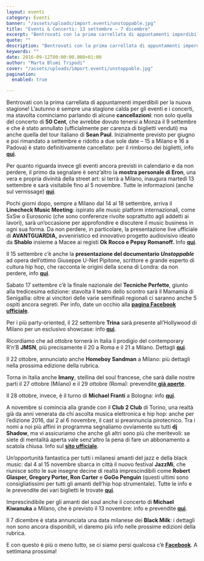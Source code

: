 ```yaml
---
layout: eventi
category: Eventi
banner: "/assets/uploads/import.eventi/unstoppable.jpg"
title: "Eventi & Concerti: 13 settembre – 7 dicembre"
excerpt: "Bentrovati con la prima carrellata di appuntamenti imperdibili per la nuova stagione! L’autunno è sempre una stagione calda per gli eventi e i concerti, ma stavolta cominciamo parlando di alcune cancellazioni: non solo quella del concerto di 50 Cent, che avrebbe dovuto tenersi a Monza il 9 settembre e che è stato annullato (ufficialmente per carenza di biglietti [&hellip"
quote: ""
description: "Bentrovati con la prima carrellata di appuntamenti imperdibili per la nuova stagione! L’autunno è sempre una stagione calda per gli eventi e i concerti, ma stavolta cominciamo parlando di alcune cancellazioni: non solo quella del concerto di 50 Cent, che avrebbe dovuto tenersi a Monza il 9 settembre e che è stato annullato (ufficialmente per carenza di biglietti [&hellip"
keywords: ""
date: 2016-09-12T00:00:00.000+01:00
author: "Marta Blumi Tripodi"
cover: "/assets/uploads/import.eventi/unstoppable.jpg"
pagination:
  enabled: true

---
```


Bentrovati con la prima carrellata di appuntamenti imperdibili per la nuova stagione! L’autunno è sempre una stagione calda per gli eventi e i concerti, ma stavolta cominciamo parlando di alcune **cancellazioni**: non solo quella del concerto di **50 Cent**, che avrebbe dovuto tenersi a Monza il 9 settembre e che è stato annullato (ufficialmente per carenza di biglietti venduti) ma anche quella del tour italiano di **Sean Paul**. Inizialmente previsto per giugno e poi rimandato a settembre e ridotto a due sole date – 15 a Milano e 16 a Padova) è stato definitivamente cancellato: per il rimborso dei biglietti, info [**qui**](http://www.ticketone.it/sean-paul-biglietti.html?affiliate=ITT&doc=artistPages/tickets&fun=artist&action=tickets&kuid=462832).

Per quanto riguarda invece gli eventi ancora previsti in calendario e da non perdere, il primo da segnalare è senz’altro la **mostra personale di Eron**, una vera e propria divinità della street art: si terrà a Milano, inaugura martedì 13 settembre e sarà visitabile fino al 5 novembre. Tutte le informazioni (anche sul vernissage) [**qui**](https://www.facebook.com/events/742627302545159/).

Pochi giorni dopo, sempre a Milano dal 14 al 18 settembre, arriva il **Linecheck Music Meeting**: ispirato alle music platform internazionali, come SxSw o Eurosonic (che sono conferenze rivolte soprattutto agli addetti ai lavori), sarà un’occasione per approfondire e discutere il music business in ogni sua forma. Da non perdere, in particolare, la presentazione live ufficiale di **AVANTGUARDIA,** avveniristico ed innovativo progetto audiovisivo ideato da **Shablo** insieme a Macee ai registi **Ok Rocco e Pepsy Romanoff.** Info [**qui**](http://www.linecheckfestival.com).

Il 15 settembre c’è anche la **presentazione del documentario _Unstoppable_** ad opera dell’ottimo Giuseppe U-Net Pipitone, scrittore e grande esperto di cultura hip hop, che racconta le origini della scena di Londra: da non perdere, info [**qui**](https://www.facebook.com/unstoppabledocumentary/?pnref=story).

Sabato 17 settembre c’è la finale nazionale del **Tecniche Perfette**, giunto alla tredicesima edizione: stavolta il teatro dello scontro sarà il Mamamia di Senigallia: oltre ai vincitori delle varie semifinali regionali ci saranno anche 5 ospiti ancora segreti. Per info, date un occhio alla [**pagina Facebook ufficiale**](https://www.facebook.com/TecnichePerfette/.).

Per i più party-oriented, il 22 settembre **Trina** sarà presente all’Hollywood di Milano per un esclusivo showcase: info [**qui**](https://www.facebook.com/events/300379336998735/).

Ricordiamo che ad ottobre tornerà in Italia il prodigio del contemporary R’n’B **JMSN**, più precisamente il 20 a Roma e il 21 a Milano. Dettagli [**qui**](http://www.radarconcerti.com/jmsn-nuovo-album-e-due-date-in-italia-ad-ottobre/).

Il 22 ottobre, annunciato anche **Homeboy Sandman** a Milano: più dettagli nella prossima edizione della rubrica.

Torna in Italia anche **Imany**, stellina del soul francese, che sarà dalle nostre parti il 27 ottobre (Milano) e il 29 ottobre (Roma): prevendite[ **già aperte**](http://www.ticketone.it/imany-biglietti.html?affiliate=ITT&doc=artistPages%2Ftickets&fun=artist&action=tickets&erid=1386130).

Il 28 ottobre, invece, è il turno di **Michael Franti** a Bologna: info [**qui**](http://www.ticketone.it/michael-franti-biglietti.html?affiliate=ITT&doc=artistPages%2Ftickets&fun=artist&action=tickets&erid=1678647).

A novembre si comincia alla grande con il **Club 2 Club** di Torino, una realtà già da anni venerata da chi ascolta musica elettronica e hip hop: anche per l’edizione 2016, dal 2 al 6 novembre, il cast si preannuncia pirotecnico. Tra i nomi a noi più affini in programma segnaliamo ovviamente su tutti **dj Shadow**, ma vi assicuriamo che anche gli altri sono più che meritevoli: se siete di mentalità aperta vale senz’altro la pena di fare un abbonamento a scatola chiusa. Info sul [**sito ufficiale**](http://clubtoclub.it/2016-it/).

Un’opportunità fantastica per tutti i milanesi amanti del jazz e della black music: dal 4 al 15 novembre sbarca in città il nuovo festival **JazzMi**, che riunisce sotto le sue insegne decine di realtà imprescindibili come **Robert Glasper, Gregory Porter, Ron Carter** e **GoGo Penguin** (questi ultimi sono consigliatissimi per tutti gli amanti dell’hip hop strumentale). Tutte le info e le prevendite dei vari biglietti le trovate [**qui**](http://www.ticketone.it/jazzmi-biglietti.html?affiliate=ITT&doc=artistPages%2Ftickets&fun=artist&action=tickets&erid=1715003).

Imprescindibile per gli amanti del soul anche il concerto di **Michael Kiwanuka** a Milano, che è previsto il 13 novembre: info e prevendite [**qui**](http://www.ticketone.it/michael-kiwanuka-biglietti.html?affiliate=ITT&doc=artistPages%2Ftickets&fun=artist&action=tickets&erid=1640162).

Il 7 dicembre è stata annunciata una data milanese dei **Black Milk**: i dettagli non sono ancora disponibili, vi daremo più info nelle prossime edizioni della rubrica.

E con questo è più o meno tutto, se ci siamo persi qualcosa c’è [**Facebook**](https://www.facebook.com/hotmcmag). A settimana prossima!